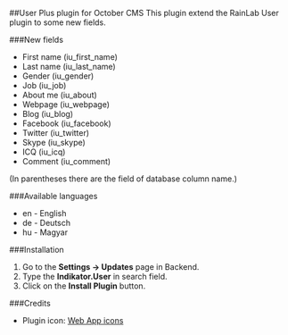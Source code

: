 ##User Plus plugin for October CMS
This plugin extend the RainLab User plugin to some new fields.

###New fields
* First name (iu_first_name)
* Last name (iu_last_name)
* Gender (iu_gender)
* Job (iu_job)
* About me (iu_about)
* Webpage (iu_webpage)
* Blog (iu_blog)
* Facebook (iu_facebook)
* Twitter (iu_twitter)
* Skype (iu_skype)
* ICQ (iu_icq)
* Comment (iu_comment)

(In parentheses there are the field of database column name.)

###Available languages
* en - English
* de - Deutsch
* hu - Magyar

###Installation
1. Go to the __Settings -> Updates__ page in Backend.
1. Type the __Indikator.User__ in search field.
1. Click on the __Install Plugin__ button.

###Credits
* Plugin icon: [Web App icons](http://icons8.com/web-app/new-icons/all)
